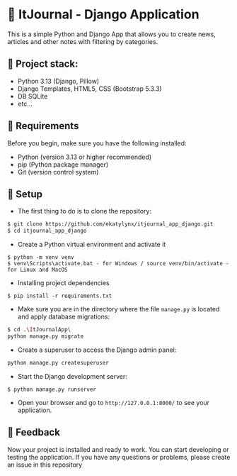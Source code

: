 # 📒 ItJournal - Django Application

  This is a simple Python and Django App that allows you to create news, articles and other notes with filtering by categories.

## :triangular_ruler: Project stack: 
  - Python 3.13 (Django, Pillow)
  - Django Templates, HTML5, CSS (Bootstrap 5.3.3)
  - DB SQLite
  - etc...

## 🔧 Requirements

  Before you begin, make sure you have the following installed:

  - Python (version 3.13 or higher recommended)
  - pip (Python package manager)
  - Git (version control system)

## 🔨 Setup

  - The first thing to do is to clone the repository:

  ```sh
  $ git clone https://github.com/ekatylynx/itjournal_app_django.git
  $ cd itjournal_app_django
  ```


  - Create a Python virtual environment and activate it

  ```
  $ python -m venv venv
  $ venv\Scripts\activate.bat - for Windows / source venv/bin/activate - for Linux and MacOS
  ```
  

  - Installing project dependencies

  ```
  $ pip install -r requirements.txt
  ```


  - Make sure you are in the directory where the file `manage.py` is located and apply database migrations:

  ```sh
  $ cd .\ItJournalApp\
  python manage.py migrate
  ```


  - Create a superuser to access the Django admin panel:

  ```sh
  python manage.py createsuperuser
  ```


  - Start the Django development server:

  ```
  $ python manage.py runserver
  ``` 


  - Open your browser and go to `http://127.0.0.1:8000/` to see your application.


  ## 📝 Feedback

  Now your project is installed and ready to work. You can start developing or testing the application. If you have any questions or problems, please create an issue in this repository
